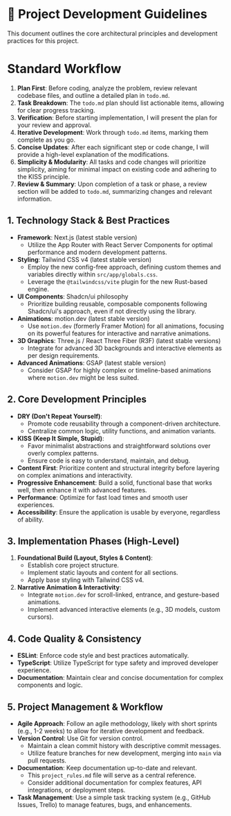 # 🚀 Project Development Guidelines

This document outlines the core architectural principles and development practices for this project.

# Standard Workflow

1. **Plan First**: Before coding, analyze the problem, review relevant codebase files, and outline a detailed plan in `todo.md`.
2. **Task Breakdown**: The `todo.md` plan should list actionable items, allowing for clear progress tracking.
3. **Verification**: Before starting implementation, I will present the plan for your review and approval.
4. **Iterative Development**: Work through `todo.md` items, marking them complete as you go.
5. **Concise Updates**: After each significant step or code change, I will provide a high-level explanation of the modifications.
6. **Simplicity & Modularity**: All tasks and code changes will prioritize simplicity, aiming for minimal impact on existing code and adhering to the KISS principle.
7. **Review & Summary**: Upon completion of a task or phase, a review section will be added to `todo.md`, summarizing changes and relevant information.

## 1. Technology Stack & Best Practices

- **Framework**: Next.js (latest stable version)
  - Utilize the App Router with React Server Components for optimal performance and modern development patterns.
- **Styling**: Tailwind CSS v4 (latest stable version)
  - Employ the new config-free approach, defining custom themes and variables directly within `src/app/globals.css`.
  - Leverage the `@tailwindcss/vite` plugin for the new Rust-based engine.
- **UI Components**: Shadcn/ui philosophy
  - Prioritize building reusable, composable components following Shadcn/ui's approach, even if not directly using the library.
- **Animations**: motion.dev (latest stable version)
  - Use `motion.dev` (formerly Framer Motion) for all animations, focusing on its powerful features for interactive and narrative animations.
- **3D Graphics**: Three.js / React Three Fiber (R3F) (latest stable versions)
  - Integrate for advanced 3D backgrounds and interactive elements as per design requirements.
- **Advanced Animations**: GSAP (latest stable version)
  - Consider GSAP for highly complex or timeline-based animations where `motion.dev` might be less suited.

## 2. Core Development Principles

- **DRY (Don't Repeat Yourself)**:
  - Promote code reusability through a component-driven architecture.
  - Centralize common logic, utility functions, and animation variants.
- **KISS (Keep It Simple, Stupid)**:
  - Favor minimalist abstractions and straightforward solutions over overly complex patterns.
  - Ensure code is easy to understand, maintain, and debug.
- **Content First**: Prioritize content and structural integrity before layering on complex animations and interactivity.
- **Progressive Enhancement**: Build a solid, functional base that works well, then enhance it with advanced features.
- **Performance**: Optimize for fast load times and smooth user experiences.
- **Accessibility**: Ensure the application is usable by everyone, regardless of ability.

## 3. Implementation Phases (High-Level)

1.  **Foundational Build (Layout, Styles & Content)**:
    - Establish core project structure.
    - Implement static layouts and content for all sections.
    - Apply base styling with Tailwind CSS v4.
2.  **Narrative Animation & Interactivity**:
    - Integrate `motion.dev` for scroll-linked, entrance, and gesture-based animations.
    - Implement advanced interactive elements (e.g., 3D models, custom cursors).

## 4. Code Quality & Consistency

- **ESLint**: Enforce code style and best practices automatically.
- **TypeScript**: Utilize TypeScript for type safety and improved developer experience.
- **Documentation**: Maintain clear and concise documentation for complex components and logic.

## 5. Project Management & Workflow

- **Agile Approach**: Follow an agile methodology, likely with short sprints (e.g., 1-2 weeks) to allow for iterative development and feedback.
- **Version Control**: Use Git for version control.
  - Maintain a clean commit history with descriptive commit messages.
  - Utilize feature branches for new development, merging into `main` via pull requests.
- **Documentation**: Keep documentation up-to-date and relevant.
  - This `project_rules.md` file will serve as a central reference.
  - Consider additional documentation for complex features, API integrations, or deployment steps.
- **Task Management**: Use a simple task tracking system (e.g., GitHub Issues, Trello) to manage features, bugs, and enhancements.
